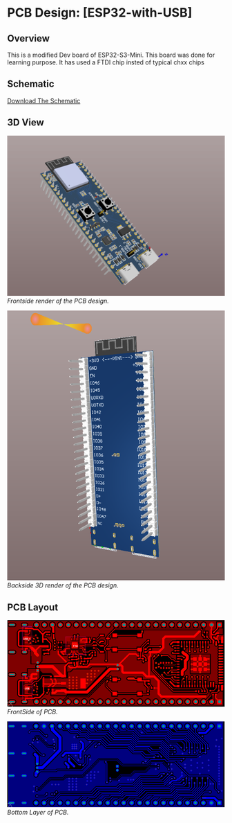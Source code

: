 # PCB Design: [ESP32-with-USB]

## Overview
This is a modified Dev board of ESP32-S3-Mini. This board was done for learning purpose. It has used a FTDI chip insted of typical chxx chips

## Schematic
[Download The Schematic](./Docs/ESP32-with-USB.pdf)  

## 3D View
![3D Render](./Docs/images/front3d.png)  
*Frontside render of the PCB design.*

![3D Render](./Docs/images/back3d.png)  
*Backside 3D render of the PCB design.*

## PCB Layout
![PCB Layout](./Docs/images/top.png)  
*FrontSide of PCB.*

![PCB Layout](./Docs/images/bottom.png)  
*Bottom Layer of PCB.*




